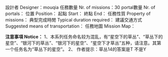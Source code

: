 設計者 Designer：mouqia
任務數量 Nr. of missions：30
portal數量 Nr. of portals：
位置 Position：
起點 Start：
終點 End：
任務性質 Property of missions：
典型完成時閒 Typical duration required：
建議交通方式 Suggested means of transportation：
任務地圖 Mission Map：

**注意事項 Notice：**
1、本系列任务命名较为混乱，有“星空下的草丛”、“草丛下的星空”、“银河下的草丛”、“银河下的星空”、“星空下才草丛”五种，请注意。其第一个任务名为“草丛下的星空”。
2、 作者提示：草丛14的答案是T 不是Y
